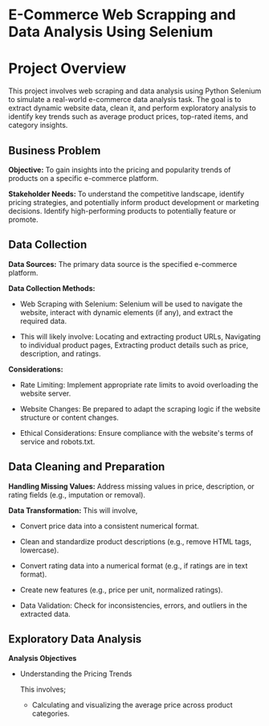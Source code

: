 # E-Commerce Web Scrapping and Data Analysis Using Selenium 

# Project Overview 
This project involves web scraping and data analysis using Python Selenium to simulate a real-world e-commerce data analysis task. The goal is to extract dynamic website data, clean it, and perform exploratory analysis to identify key trends such as average product prices, top-rated items, and category insights.

## Business Problem 
**Objective:** 
To gain insights into the pricing and popularity trends of products on a specific e-commerce platform.

**Stakeholder Needs:** 
To understand the competitive landscape, identify pricing strategies, and potentially inform product development or marketing decisions. Identify high-performing products to potentially feature or promote.

## Data Collection
**Data Sources:** The primary data source is the specified e-commerce platform.

**Data Collection Methods:**
 - Web Scraping with Selenium: Selenium will be used to navigate the website, interact with dynamic elements (if any), and extract the required data.

 - This will likely involve: Locating and extracting product URLs, Navigating to individual product pages, Extracting product details such as price, description, and ratings.

**Considerations:**
- Rate Limiting: Implement appropriate rate limits to avoid overloading the website server.

- Website Changes: Be prepared to adapt the scraping logic if the website structure or content changes.

- Ethical Considerations: Ensure compliance with the website's terms of service and robots.txt.

## Data Cleaning and Preparation
 **Handling Missing Values:** Address missing values in price, description, or rating fields (e.g., imputation or removal).

 **Data Transformation:** This will involve,
  - Convert price data into a consistent numerical format.

  - Clean and standardize product descriptions (e.g., remove HTML tags, lowercase).

  - Convert rating data into a numerical format (e.g., if ratings are in text format).

  - Create new features (e.g., price per unit, normalized ratings).

  - Data Validation: Check for inconsistencies, errors, and outliers in the extracted data.

## Exploratory Data Analysis 
**Analysis Objectives** 

 - Understanding the Pricing Trends
   
   This involves;
   
    - Calculating and visualizing the average price across product categories. 